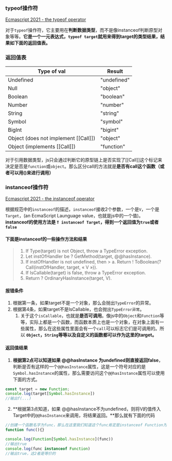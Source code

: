 ### typeof操作符
[Ecmascript 2021 - the typeof operator](https://262.ecma-international.org/12.0/#sec-type-conversion)

对于`typeof`操作符，它主要用在**判断数据类型**，而不是像instanceof判断原型对象等等。**它是一个一元表达式，`typeof target`就用来得到target的类型结果，结果如下面的返回值表。**

### 返回值表
| Type of val                          | Result      |
| ------------------------------------ | ----------- |
| Undefined                            | "undefined" |
| Null                                 | "object"    |
| Boolean                              | "boolean"   |
| Number                               | "number"    |
| String                               | "string"    |
| Symbol                               | "symbol"    |
| BigInt                               | "bigint"    |
| Object (does not implement [[Call]]) | "object"    |
| Object (implements [[Call]])         | "function"  |

对于引用数据类型，js只会通过判断它的原型链上是否实现了[[Call]]这个标记来决定是否是`function`或`object`。那么区分call的方法就是**是否有call这个函数（或者可以用()来进行调用）**

### instanceof操作符
[Ecmascript 2021 - the instanceof operator](https://262.ecma-international.org/12.0/#sec-instanceofoperator)

根据规范中的`instanceof`的描述，`instanceof`接收2个参数，一个是`V`，一个是`Target`，(an EcmaScript Launguage value，也就是js中的一个值)。
**instanceof的使用方法是 `T instanceof Target`，得到一个返回值为`true`或者`false`**

#### 下面是instanceof的一些操作方法和结果
> 1. If Type(target) is not Object, throw a TypeError exception.
> 2. Let instOfHandler be ? GetMethod(target, @@hasInstance).
> 3. If instOfHandler is not undefined, then
	> a. Return ! ToBoolean(? Call(instOfHandler, target, « V »)).
> 4. If IsCallable(target) is false, throw a TypeError exception.
> 5. Return ? OrdinaryHasInstance(target, V).

#### 报错条件
1. 根据第一条，如果target不是一个对象，那么会抛出`TypeError`的异常。
2. 根据第4条，如果target不是IsCallable，也会抛出`TypeError异常`。
   1. 关于这个`isCallable`，也就是**是否可调用**。像js中的`Object`和`Function`等等，实际上都是一个函数，而函数本质上也是一个对象，在对象上面有一些属性，那么在这些属性里面会有一个`call`可以标志它们是可调用的。所以 **`Object`，`String`等等以及自定义的函数都可以作为这里的target。**

#### 返回值结果
1. **根据第2点可以知道如果 @@hasInstance 为undefined则直接返回false**，判断是否有这样的一个`@@hasInstance`属性，这是一个符号对应的是`Symbol.hasInstance`的属性，那么需要访问这个`@@hasInstance`属性可以使用下面的方式。
```js
const target = new Function;
console.log(target[Symbol.hasInstance])
//输出f(...)
```
2. **根据第3点知道，如果 @@hasInstance不为undefined，则将V的值传入Target中的`@@hasInstance`来调用，将结果返回。**那么就有下面的代码

```js
//创建一个函数名字为func，那么在这里我们知道这个func肯定是instanceof Function为true的，那么现在通过@@hasInstance来得到结果。
function func(){}

console.log(Function[Symbol.hasInstance](func))
//输出true
console.log(func instanceof Function)
//输出true，这2者是等价的
```